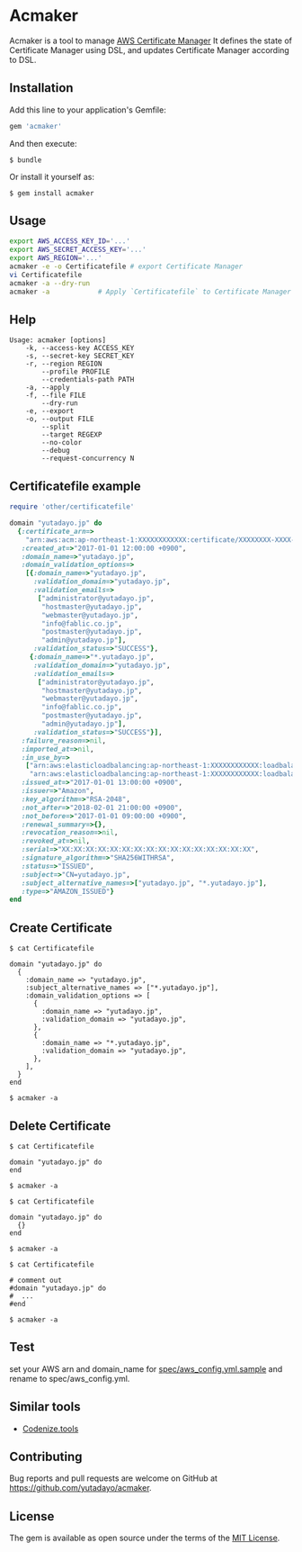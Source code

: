 # Acmaker

Acmaker is a tool to manage [AWS Certificate Manager](https://aws.amazon.com/jp/certificate-manager/)
It defines the state of Certificate Manager using DSL, and updates Certificate Manager according to DSL.

## Installation

Add this line to your application's Gemfile:

```ruby
gem 'acmaker'
```

And then execute:

    $ bundle

Or install it yourself as:

    $ gem install acmaker

## Usage

```sh
export AWS_ACCESS_KEY_ID='...'
export AWS_SECRET_ACCESS_KEY='...'
export AWS_REGION='...'
acmaker -e -o Certificatefile # export Certificate Manager
vi Certificatefile
acmaker -a --dry-run
acmaker -a            # Apply `Certificatefile` to Certificate Manager
```

## Help

```
Usage: acmaker [options]
    -k, --access-key ACCESS_KEY
    -s, --secret-key SECRET_KEY
    -r, --region REGION
        --profile PROFILE
        --credentials-path PATH
    -a, --apply
    -f, --file FILE
        --dry-run
    -e, --export
    -o, --output FILE
        --split
        --target REGEXP
        --no-color
        --debug
        --request-concurrency N
```

## Certificatefile example

```ruby
require 'other/certificatefile'

domain "yutadayo.jp" do
  {:certificate_arn=>
    "arn:aws:acm:ap-northeast-1:XXXXXXXXXXXX:certificate/XXXXXXXX-XXXX-XXXX-XXXX-XXXXXXXXXXXX",
   :created_at=>"2017-01-01 12:00:00 +0900",
   :domain_name=>"yutadayo.jp",
   :domain_validation_options=>
    [{:domain_name=>"yutadayo.jp",
      :validation_domain=>"yutadayo.jp",
      :validation_emails=>
       ["administrator@yutadayo.jp",
        "hostmaster@yutadayo.jp",
        "webmaster@yutadayo.jp",
        "info@fablic.co.jp",
        "postmaster@yutadayo.jp",
        "admin@yutadayo.jp"],
      :validation_status=>"SUCCESS"},
     {:domain_name=>"*.yutadayo.jp",
      :validation_domain=>"yutadayo.jp",
      :validation_emails=>
       ["administrator@yutadayo.jp",
        "hostmaster@yutadayo.jp",
        "webmaster@yutadayo.jp",
        "info@fablic.co.jp",
        "postmaster@yutadayo.jp",
        "admin@yutadayo.jp"],
      :validation_status=>"SUCCESS"}],
   :failure_reason=>nil,
   :imported_at=>nil,
   :in_use_by=>
    ["arn:aws:elasticloadbalancing:ap-northeast-1:XXXXXXXXXXXX:loadbalancer/XXXXXXXXXX",
     "arn:aws:elasticloadbalancing:ap-northeast-1:XXXXXXXXXXXX:loadbalancer/app/XXXXXXXXXX/XXXXXXXXXX"],
   :issued_at=>"2017-01-01 13:00:00 +0900",
   :issuer=>"Amazon",
   :key_algorithm=>"RSA-2048",
   :not_after=>"2018-02-01 21:00:00 +0900",
   :not_before=>"2017-01-01 09:00:00 +0900",
   :renewal_summary=>{},
   :revocation_reason=>nil,
   :revoked_at=>nil,
   :serial=>"XX:XX:XX:XX:XX:XX:XX:XX:XX:XX:XX:XX:XX:XX:XX:XX",
   :signature_algorithm=>"SHA256WITHRSA",
   :status=>"ISSUED",
   :subject=>"CN=yutadayo.jp",
   :subject_alternative_names=>["yutadayo.jp", "*.yutadayo.jp"],
   :type=>"AMAZON_ISSUED"}
end
```

## Create Certificate

```
$ cat Certificatefile

domain "yutadayo.jp" do
  {
    :domain_name => "yutadayo.jp",
    :subject_alternative_names => ["*.yutadayo.jp"],
    :domain_validation_options => [
      {
        :domain_name => "yutadayo.jp",
        :validation_domain => "yutadayo.jp",
      },
      {
        :domain_name => "*.yutadayo.jp",
        :validation_domain => "yutadayo.jp",
      },
    ],
  }
end

$ acmaker -a
```

## Delete Certificate

```
$ cat Certificatefile

domain "yutadayo.jp" do
end

$ acmaker -a
```

```
$ cat Certificatefile

domain "yutadayo.jp" do
  {}
end

$ acmaker -a
```

```
$ cat Certificatefile

# comment out
#domain "yutadayo.jp" do
#  ...
#end

$ acmaker -a
```

## Test

set your AWS arn and domain_name for [spec/aws_config.yml.sample](https://github.com/yutadayo/acmaker/blob/master/spec/aws_config.yml.sample) and rename to spec/aws_config.yml.

## Similar tools

- [Codenize.tools](https://codenize.tools/)

## Contributing

Bug reports and pull requests are welcome on GitHub at https://github.com/yutadayo/acmaker.

## License

The gem is available as open source under the terms of the [MIT License](http://opensource.org/licenses/MIT).
